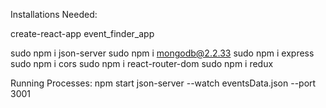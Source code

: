 Installations Needed:

create-react-app event_finder_app

sudo npm i json-server
sudo npm i mongodb@2.2.33
sudo npm i express
sudo npm i cors
sudo npm i react-router-dom
sudo npm i redux


Running Processes:
npm start
json-server --watch eventsData.json --port 3001
